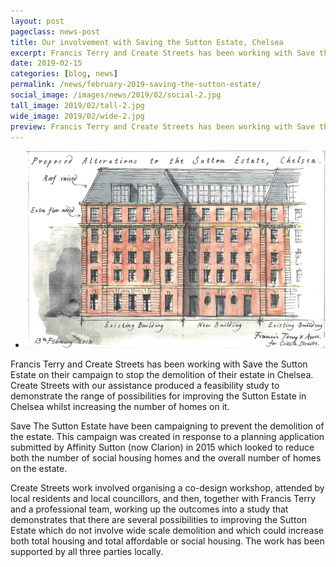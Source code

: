 ```yaml
---
layout: post
pageclass: news-post
title: Our involvement with Saving the Sutton Estate, Chelsea
excerpt: Francis Terry and Create Streets has been working with Save the Sutton Estate on their campaign to stop the demolition of their estate in Chelsea. 
date: 2019-02-15
categories: [blog, news]
permalink: /news/february-2019-saving-the-sutton-estate/
social_image: /images/news/2019/02/social-2.jpg
tall_image: 2019/02/tall-2.jpg
wide_image: 2019/02/wide-2.jpg
preview: Francis Terry and Create Streets has been working with Save the Sutton Estate on their campaign to stop the demolition of their estate in Chelsea.
---
```

<ul class="list">
	<li class="full">
		<a class="fancybox" rel="group" href="/images/news/2019/02/01-1.jpg" title="{{ page.title }}">
			<img src="/images/news/2019/02/thumbs/01-1.jpg" alt="{{ page.title }}">
		</a>
	</li>
</ul>

Francis Terry and Create Streets has been working with Save the Sutton Estate on their campaign to stop the demolition of their estate in Chelsea. Create Streets with our assistance produced a feasibility study to demonstrate the range of possibilities for improving the Sutton Estate in Chelsea whilst increasing the number of homes on it.

Save The Sutton Estate have been campaigning to prevent the demolition of the estate. This campaign was created in response to a planning application submitted by Affinity Sutton (now Clarion) in 2015 which looked to reduce both the number of social housing homes and the overall number of homes on the estate.

Create Streets work involved organising a co-design workshop, attended by local residents and local councillors, and then, together with Francis Terry and a professional team, working up the outcomes into a study that demonstrates that there are several possibilities to improving the Sutton Estate which do not involve wide scale demolition and which could increase both total housing and total affordable or social housing. The work has been supported by all three parties locally.
